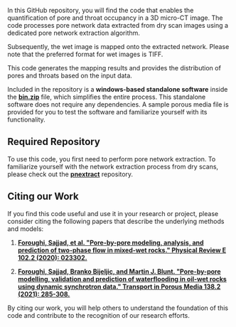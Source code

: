In this GitHub repository, you will find the code that enables the quantification of pore and throat occupancy in a 3D micro-CT image. The code processes pore network data extracted from dry scan images using a dedicated pore network extraction algorithm. 

Subsequently, the wet image is mapped onto the extracted network. Please note that the preferred format for wet images is TIFF.

This code generates the mapping results and provides the distribution of pores and throats based on the input data. 

Included in the repository is a __windows-based standalone software__ inside the [**bin.zip**](https://github.com/ImperialCollegeLondon/porescale/edit/master/codes/poreOccupancyAnalysis/bin.zip) file, which simplifies the entire process. This standalone software does not require any dependencies. A sample porous media file is provided for you to test the software and familiarize yourself with its functionality.



## Required Repository

To use this code, you first need to perform pore network extraction. To familiarize yourself with the network extraction process from dry scans, please check out the [**pnextract**](https://github.com/ImperialCollegeLondon/pnextract.git) repository.



## Citing our Work

If you find this code useful and use it in your research or project, please consider citing the following papers that describe the underlying methods and models:


1. [**Foroughi, Sajjad, et al. "Pore-by-pore modeling, analysis, and prediction of two-phase flow in mixed-wet rocks." Physical Review E 102.2 (2020): 023302.**](https://doi.org/10.1103/PhysRevE.102.023302)

2. [**Foroughi, Sajjad, Branko Bijeljic, and Martin J. Blunt. "Pore-by-pore modelling, validation and prediction of waterflooding in oil-wet rocks using dynamic synchrotron data." Transport in Porous Media 138.2 (2021): 285-308.**](https://doi.org/10.1007/s11242-021-01609-y)


By citing our work, you will help others to understand the foundation of this code and contribute to the recognition of our research efforts.
